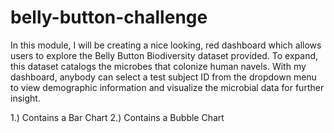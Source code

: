 # belly-button-challenge

In this module, I will be creating a nice looking, red dashboard which allows users to explore the Belly Button Biodiversity dataset provided. To expand, this dataset catalogs the microbes that colonize human navels. With my dashboard, anybody can select a test subject ID from the dropdown menu to view demographic information and visualize the microbial data for further insight. 

1.) Contains a Bar Chart
2.) Contains a Bubble Chart
